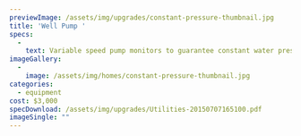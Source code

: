 ```yaml
---
previewImage: /assets/img/upgrades/constant-pressure-thumbnail.jpg
title: 'Well Pump '
specs:
  - 
    text: Variable speed pump monitors to guarantee constant water pressure in times of high demand
imageGallery:
  - 
    image: /assets/img/homes/constant-pressure-thumbnail.jpg
categories:
  - equipment
cost: $3,000
specDownload: /assets/img/upgrades/Utilities-20150707165100.pdf
imageSingle: ""
---
```

